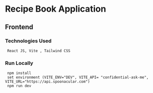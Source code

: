 # Recipe Book Application

## Frontend
  ### Technologies Used
     React JS, Vite , Tailwind CSS 
  ### Run Locally
     npm install
     set environment (VITE_ENV="DEV", VITE_API= "confidential-ask-me", VITE_URL="https://api.spoonacular.com")
     npm run dev
